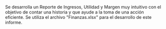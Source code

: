 Se desarrolla un Reporte de Ingresos, Utilidad y Margen muy intuitivo con el objetivo de contar una historia y que ayude a la toma de una acción eficiente. Se utiliza el archivo "Finanzas.xlsx" para el desarrollo de este informe.
